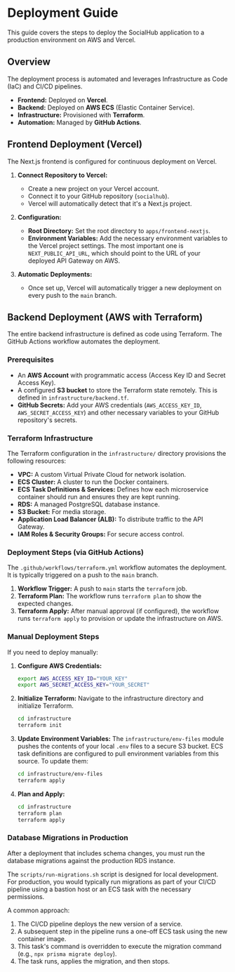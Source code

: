 # Deployment Guide

This guide covers the steps to deploy the SocialHub application to a production environment on AWS and Vercel.

## Overview

The deployment process is automated and leverages Infrastructure as Code (IaC) and CI/CD pipelines.

- **Frontend:** Deployed on **Vercel**.
- **Backend:** Deployed on **AWS ECS** (Elastic Container Service).
- **Infrastructure:** Provisioned with **Terraform**.
- **Automation:** Managed by **GitHub Actions**.

## Frontend Deployment (Vercel)

The Next.js frontend is configured for continuous deployment on Vercel.

1.  **Connect Repository to Vercel:**
    - Create a new project on your Vercel account.
    - Connect it to your GitHub repository (`socialhub`).
    - Vercel will automatically detect that it's a Next.js project.

2.  **Configuration:**
    - **Root Directory:** Set the root directory to `apps/frontend-nextjs`.
    - **Environment Variables:** Add the necessary environment variables to the Vercel project settings. The most important one is `NEXT_PUBLIC_API_URL`, which should point to the URL of your deployed API Gateway on AWS.

3.  **Automatic Deployments:**
    - Once set up, Vercel will automatically trigger a new deployment on every push to the `main` branch.

## Backend Deployment (AWS with Terraform)

The entire backend infrastructure is defined as code using Terraform. The GitHub Actions workflow automates the deployment.

### Prerequisites

- An **AWS Account** with programmatic access (Access Key ID and Secret Access Key).
- A configured **S3 bucket** to store the Terraform state remotely. This is defined in `infrastructure/backend.tf`.
- **GitHub Secrets:** Add your AWS credentials (`AWS_ACCESS_KEY_ID`, `AWS_SECRET_ACCESS_KEY`) and other necessary variables to your GitHub repository's secrets.

### Terraform Infrastructure

The Terraform configuration in the `infrastructure/` directory provisions the following resources:

- **VPC:** A custom Virtual Private Cloud for network isolation.
- **ECS Cluster:** A cluster to run the Docker containers.
- **ECS Task Definitions & Services:** Defines how each microservice container should run and ensures they are kept running.
- **RDS:** A managed PostgreSQL database instance.
- **S3 Bucket:** For media storage.
- **Application Load Balancer (ALB):** To distribute traffic to the API Gateway.
- **IAM Roles & Security Groups:** For secure access control.

### Deployment Steps (via GitHub Actions)

The `.github/workflows/terraform.yml` workflow automates the deployment. It is typically triggered on a push to the `main` branch.

1.  **Workflow Trigger:** A push to `main` starts the `terraform` job.
2.  **Terraform Plan:** The workflow runs `terraform plan` to show the expected changes.
3.  **Terraform Apply:** After manual approval (if configured), the workflow runs `terraform apply` to provision or update the infrastructure on AWS.

### Manual Deployment Steps

If you need to deploy manually:

1.  **Configure AWS Credentials:**
    ```sh
    export AWS_ACCESS_KEY_ID="YOUR_KEY"
    export AWS_SECRET_ACCESS_KEY="YOUR_SECRET"
    ```

2.  **Initialize Terraform:**
    Navigate to the infrastructure directory and initialize Terraform.
    ```sh
    cd infrastructure
    terraform init
    ```

3.  **Update Environment Variables:**
    The `infrastructure/env-files` module pushes the contents of your local `.env` files to a secure S3 bucket. ECS task definitions are configured to pull environment variables from this source. To update them:
    ```sh
    cd infrastructure/env-files
    terraform apply
    ```

4.  **Plan and Apply:**
    ```sh
    cd infrastructure
    terraform plan
    terraform apply
    ```

### Database Migrations in Production

After a deployment that includes schema changes, you must run the database migrations against the production RDS instance.

The `scripts/run-migrations.sh` script is designed for local development. For production, you would typically run migrations as part of your CI/CD pipeline using a bastion host or an ECS task with the necessary permissions.

A common approach:
1.  The CI/CD pipeline deploys the new version of a service.
2.  A subsequent step in the pipeline runs a one-off ECS task using the new container image.
3.  This task's command is overridden to execute the migration command (e.g., `npx prisma migrate deploy`).
4.  The task runs, applies the migration, and then stops.